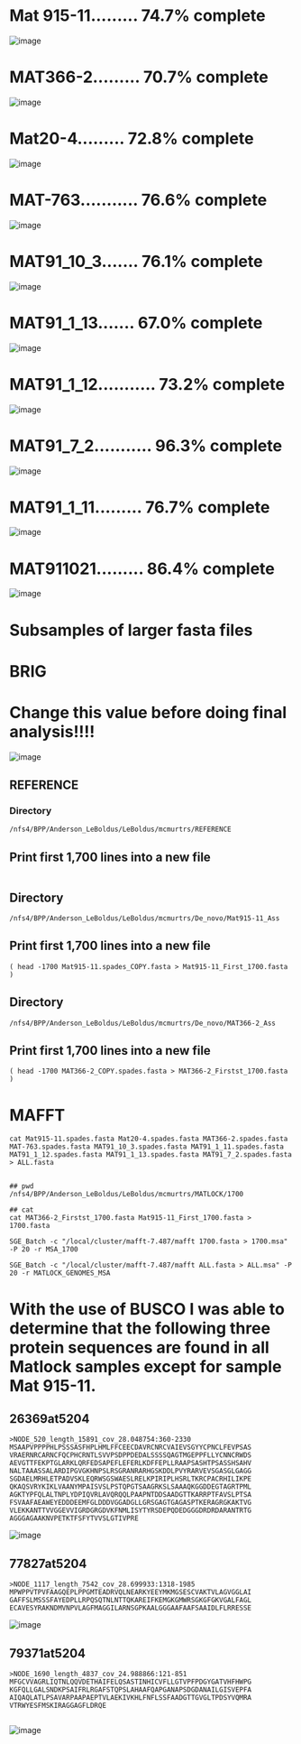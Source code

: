 

# Mat 915-11......... 74.7% complete

![image](https://github.com/mcmurtrs/Cs_pop_gen/assets/49656044/f09e859f-2b76-4bc2-971d-ce5357893789)

# MAT366-2......... 70.7% complete

![image](https://github.com/mcmurtrs/Cs_pop_gen/assets/49656044/4fd305d0-55ce-4af5-a858-3e83a2da61ab)

# Mat20-4......... 72.8% complete

![image](https://github.com/mcmurtrs/Cs_pop_gen/assets/49656044/d97cd89d-aca8-4923-96ee-767bd0e0e32c)

# MAT-763........... 76.6% complete

![image](https://github.com/mcmurtrs/Cs_pop_gen/assets/49656044/ef1baec1-a97f-4d31-8f76-8b7228b1019b)

# MAT91_10_3....... 76.1% complete

![image](https://github.com/mcmurtrs/Cs_pop_gen/assets/49656044/b635158c-1c4e-4bfb-887b-6b20b1c068f5)

# MAT91_1_13....... 67.0% complete

![image](https://github.com/mcmurtrs/Cs_pop_gen/assets/49656044/d7d6fd67-1752-4917-b99e-96047cf0fb26)

# MAT91_1_12........... 73.2% complete

![image](https://github.com/mcmurtrs/Cs_pop_gen/assets/49656044/a3b1514b-93cb-49a3-9865-441063810989)


# MAT91_7_2........... 96.3% complete

![image](https://github.com/mcmurtrs/Cs_pop_gen/assets/49656044/5268fc48-c418-4c6b-84f5-686e4c542b38)


# MAT91_1_11......... 76.7% complete

![image](https://github.com/mcmurtrs/Cs_pop_gen/assets/49656044/25035513-59c0-4948-aa29-95d4091fddc2)


# MAT911021......... 86.4% complete

![image](https://github.com/mcmurtrs/Cs_pop_gen/assets/49656044/52578e48-b6fa-456c-86e0-cc0207ce2727)


# Subsamples of larger fasta files

# BRIG
# Change this value before doing final analysis!!!!
![image](https://github.com/mcmurtrs/Cs_pop_gen/assets/49656044/ce61f03b-babf-44e7-8e1e-b3e231a7c64d)


## REFERENCE

### Directory

```/nfs4/BPP/Anderson_LeBoldus/LeBoldus/mcmurtrs/REFERENCE```
## Print first 1,700 lines into a new file

``` ( head -1700 GCA_002794785.1_PSUO.v3_genomic.fna > GCA_002794785_First_1700.fasta )
 ```
## Directory

``` /nfs4/BPP/Anderson_LeBoldus/LeBoldus/mcmurtrs/De_novo/Mat915-11_Ass ```

## Print first 1,700 lines into a new file

``` ( head -1700 Mat915-11.spades_COPY.fasta > Mat915-11_First_1700.fasta )  ```

## Directory

```/nfs4/BPP/Anderson_LeBoldus/LeBoldus/mcmurtrs/De_novo/MAT366-2_Ass```


## Print first 1,700 lines into a new file

``` ( head -1700 MAT366-2_COPY.spades.fasta > MAT366-2_Firstst_1700.fasta )  ```

# MAFFT
```
cat Mat915-11.spades.fasta Mat20-4.spades.fasta MAT366-2.spades.fasta MAT-763.spades.fasta MAT91_10_3.spades.fasta MAT91_1_11.spades.fasta MAT91_1_12.spades.fasta MAT91_1_13.spades.fasta MAT91_7_2.spades.fasta > ALL.fasta


## pwd
/nfs4/BPP/Anderson_LeBoldus/LeBoldus/mcmurtrs/MATLOCK/1700

## cat
cat MAT366-2_Firstst_1700.fasta Mat915-11_First_1700.fasta > 1700.fasta

SGE_Batch -c "/local/cluster/mafft-7.487/mafft 1700.fasta > 1700.msa" -P 20 -r MSA_1700

SGE_Batch -c "/local/cluster/mafft-7.487/mafft ALL.fasta > ALL.msa" -P 20 -r MATLOCK_GENOMES_MSA

```

# With the use of BUSCO I was able to determine that the following three protein sequences are found in all Matlock samples except for sample Mat 915-11.

## 26369at5204
```
>NODE_520_length_15891_cov_28.048754:360-2330
MSAAPVPPPPHLPSSSASFHPLHMLFFCEECDAVRCNRCVAIEVSGYYCPNCLFEVPSAS
VRAERNRCARNCFQCPHCRNTLSVVPSDPPDEDALSSSSQAGTMGEPPFLLYCNNCRWDS
AEVGTTFEKPTGLARKLQRFEDSAPEFLEFERLKDFFEPLLRAAPSASHTPSASSHSAHV
NALTAAASSALARDIPGVGKHNPSLRSGRANRARHGSKDDLPVYRARVEVSGASGLGAGG
SGDAELMRHLETPADVSKLEQRWSGSWAESLRELKPIRIPLHSRLTKRCPACRHILIKPE
QKAQSVRYKIKLVAANYMPAISVSLPSTQPGTSAAGRKSLSAAAQKGGDDEGTAGRTPML
AGKTYPFQLALTNPLYDPIQVRLAVQRQQLPAAPNTDDSAADGTTKARRPTFAVSLPTSA
FSVAAFAEAWEYEDDDEEMFGLDDDVGGADGLLGRSGAGTGAGASPTKERAGRGKAKTVG
VLEKKANTTVVGGEVVIGRDGRGDVKFNMLISYTYRSDEPQDEDGGGDRDRDARANTRTG
AGGGAGAAKNVPETKTFSFYTVVSLGTIVPRE
```

![image](https://github.com/mcmurtrs/Cs_pop_gen/assets/49656044/45cfaf10-9e81-45bc-b42b-ad9fdfae332f)


## 77827at5204
```
>NODE_1117_length_7542_cov_28.699933:1318-1985
MPWPPVTPVFAAGQEPLPPGMTEADRVQLNEARKYEEYMKMGSESCVAKTVLAGVGGLAI
GAFFSLMSSSFAYEDPLLRPQSQTNLNTTQKAREIFKEMGKGMWRSGKGFGKVGALFAGL
ECAVESYRAKNDMVNPVLAGFMAGGILARNSGPKAALGGGAAFAAFSAAIDLFLRRESSE
```

![image](https://github.com/mcmurtrs/Cs_pop_gen/assets/49656044/fe8c0589-8bca-4333-b36a-9667cb1ac9b2)


## 79371at5204
```
>NODE_1690_length_4837_cov_24.988866:121-851
MFGCVVAGRLIQTNLQQVDETHAIFELQSASTINHICVFLLGTVPFPDGYGATVHFHWPG
KGFQLLGALSNDKPSAIFRLRGAFSTQPSLAHAAFQAPGANAPSDGDANAILGISVEPFA
AIQAQLATLPSAVARPAAPAEPTVLAEKIVKHLFNFLSSFAADGTTGVGLTPDSYVQMRA
VTRWYESFMSKIRAGGAGFLDRQE


```

![image](https://github.com/mcmurtrs/Cs_pop_gen/assets/49656044/ff94fe1d-5c89-4f19-957e-17393d943778)

